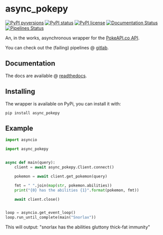 # async_pokepy
[![PyPI pyversions](https://img.shields.io/pypi/pyversions/async_pokepy.svg)](https://pypi.python.org/pypi/async-pokepy/)
[![PyPI status](https://img.shields.io/pypi/status/async_pokepy.svg)](https://pypi.python.org/pypi/async_pokepy/)
[![PyPI license](https://img.shields.io/pypi/l/async_pokepy.svg)](https://github.com/PendragonLore/async_pokepy/blob/master/LICENSE)
[![Documentation Status](https://readthedocs.org/projects/async-pokepy/badge/?version=latest)](https://async-pokepy.readthedocs.io/en/latest/?badge=latest)
[![Pipelines Status](https://gitlab.com/PendragonLore/async_pokepy/badges/master/pipeline.svg)](https://gitlab.com/PendragonLore/async_pokepy/pipelines)


An, in the works, asynchronous wrapper for the [PokeAPI.co API](https://pokeapi.co).

You can check out the (failing) pipelines @ [gitlab](https://gitlab.com/PendragonLore/async_pokepy).

## Documentation
The docs are available @ [readthedocs](https://async-pokepy.readthedocs.io/en/latest/).

## Installing
The wrapper is available on PyPi, you can install it with:

``pip install async_pokepy``

## Example
```python
import asyncio

import async_pokepy


async def main(query):
    client = await async_pokepy.Client.connect()

    pokemon = await client.get_pokemon(query)

    fmt = " ".join(map(str, pokemon.abilities))
    print("{0} has the abilities {1}".format(pokemon, fmt))

    await client.close()


loop = asyncio.get_event_loop()
loop.run_until_complete(main("Snorlax"))
```

This will output: "snorlax has the abilities gluttony thick-fat immunity"
